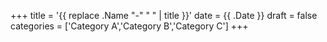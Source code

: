 +++
title = '{{ replace .Name "-" " " | title }}'
date = {{ .Date }}
draft = false
categories = ['Category A','Category B','Category C']
+++
